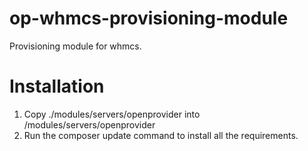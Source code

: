 # op-whmcs-provisioning-module
Provisioning module for whmcs.

# Installation

 1. Copy ./modules/servers/openprovider into <WHMCS directory>/modules/servers/openprovider
 2. Run the composer update command to install all the requirements.
